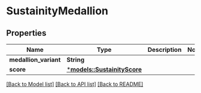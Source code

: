 # SustainityMedallion

## Properties
Name | Type | Description | Notes
------------ | ------------- | ------------- | -------------
**medallion_variant** | **String** |  | 
**score** | [***models::SustainityScore**](sustainityScore.md) |  | 

[[Back to Model list]](../README.md#documentation-for-models) [[Back to API list]](../README.md#documentation-for-api-endpoints) [[Back to README]](../README.md)


